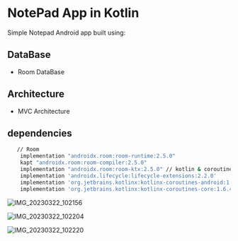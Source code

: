 
# NotePad App in Kotlin

Simple Notepad Android app built using:


## DataBase

 - Room DataBase

 ## Architecture

 - MVC Architecture


## dependencies

```bash
   // Room
    implementation "androidx.room:room-runtime:2.5.0"
    kapt "androidx.room:room-compiler:2.5.0"
    implementation "androidx.room:room-ktx:2.5.0" // kotlin & coroutine support
    implementation 'androidx.lifecycle:lifecycle-extensions:2.2.0'
    implementation 'org.jetbrains.kotlinx:kotlinx-coroutines-android:1.6.4'
    implementation 'org.jetbrains.kotlinx:kotlinx-coroutines-core:1.6.4'
```

![IMG_20230322_102156](https://user-images.githubusercontent.com/97946979/226828823-42e68840-cf3d-428d-afc9-fadf0387c4a1.jpg)

![IMG_20230322_102204](https://user-images.githubusercontent.com/97946979/226828854-1b5ef78d-37be-47d1-8e30-d34073e2d12d.jpg)

![IMG_20230322_102220](https://user-images.githubusercontent.com/97946979/226828867-076bbf87-459c-497b-8e6b-80b6af1a0a28.jpg)
